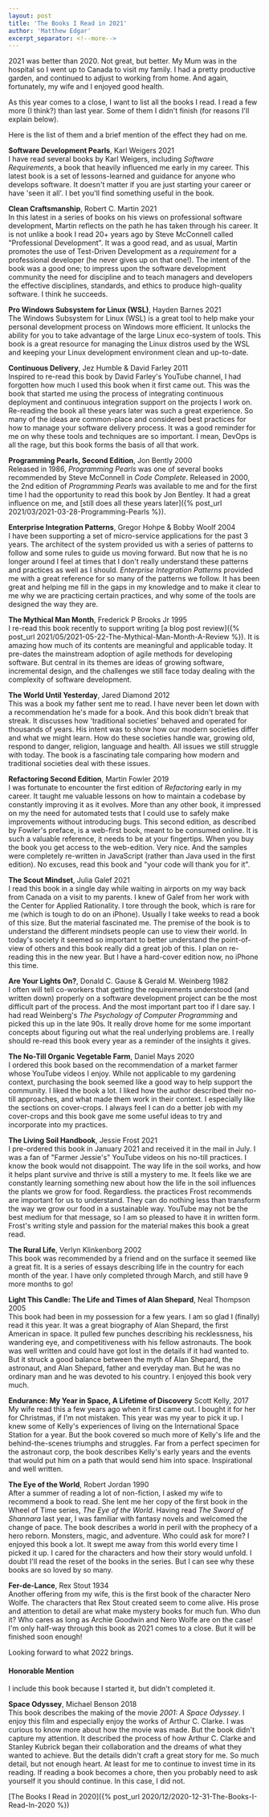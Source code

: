 ```yaml
---
layout: post
title: 'The Books I Read in 2021'
author: 'Matthew Edgar'
excerpt_separator: <!--more-->
---
```


2021 was better than 2020. Not great, but better.  My Mum was in the hospital so I went up to Canada to visit my family. I had a pretty productive garden, 
and continued to adjust to working from home. And again, fortunately, my wife and I enjoyed good health.

As this year comes to a close, I want to list all the books I read. I read a few more (I think?) than last year. Some of them I didn't finish (for reasons I'll explain below).

Here is the list of them and a brief mention of the effect they had on me.

<!--more-->

**Software Development Pearls**, Karl Weigers 2021  
I have read several books by Karl Weigers, including _Software Requirements_, a book that heavily influenced me early in my career. This latest book is a set of lessons-learned and guidance for anyone who develops software. It doesn't matter if you are just starting your career or have 'seen it all'. I bet you'll find something useful in the book. 

**Clean Craftsmanship**, Robert C. Martin 2021  
In this latest in a series of books on his views on professional software development, Martin reflects on the path he has taken through his career. It is not unlike a book I read 20+ years ago by Steve McConnell called "Professional Development". It was a good read, and as usual, Martin promotes the use of Test-Driven Development as a _requirement_ for a professional developer (he never gives up on that one!). The intent of the book was a good one; to impress upon the software development community the need for discipline and to teach managers and developers the effective disciplines, standards, and ethics to produce high-quality software. I think he succeeds.

**Pro Windows Subsystem for Linux (WSL)**, Hayden Barnes 2021  
The Windows Subsystem for Linux (WSL) is a great tool to help make your personal development process on Windows more efficient. It unlocks the ability for you to take advantage of the large Linux eco-system of tools. This book is a great resource for managing the Linux distros used by the WSL and keeping your Linux development environment clean and up-to-date.

**Continuous Delivery**, Jez Humble & David Farley 2011  
Inspired to re-read this book by David Farley's YouTube channel, I had forgotten how much I used this book when it first came out. This was the book that started me using the process of integrating continuous deployment and continuous integration support on the projects I work on. Re-reading the book all these years later was such a great experience. So many of the ideas are common-place and considered best practices for how to manage your software delivery process. It was a good reminder for me on why these tools and techniques are so important. I mean, DevOps is all the rage, but this book forms the basis of all that work.

**Programming Pearls, Second Edition**, Jon Bently 2000  
Released in 1986, _Programming Pearls_ was one of several books recommended by Steve McConnell in _Code Complete_. Released in 2000, the 2nd edition of _Programming Pearls_ was available to me and for the first time I had the opportunity to read this book by Jon Bentley. It had a great influence on me, and [still does all these years later]({% post_url 2021/03/2021-03-28-Programming-Pearls %}). 

**Enterprise Integration Patterns**, Gregor Hohpe & Bobby Woolf 2004  
I have been supporting a set of micro-service applications for the past 3 years. The architect of the system provided us with a series of patterns to follow and some rules to guide us moving forward. But now that he is no longer around I feel at times that I don't really understand these patterns and practices as well as I should. _Enterprise Integration Patterns_ provided me with a great reference for so many of the patterns we follow. It has been great and helping me fill in the gaps in my knowledge and to make it clear to me why we are practicing certain practices, and why some of the tools are designed the way they are.

**The Mythical Man Month**, Frederick P Brooks Jr 1995  
I re-read this book recently to support writing [a blog post review]({% post_url 2021/05/2021-05-22-The-Mythical-Man-Month-A-Review %}). It is amazing how much of its contents are meaningful and applicable today. It pre-dates the mainstream adoption of agile methods for developing software. But central in its themes are ideas of growing software, incremental design, and the challenges we still face today dealing with the complexity of software development.

**The World Until Yesterday**, Jared Diamond 2012  
This was a book my father sent me to read. I have never been let down with a recommendation he's made for a book. And this book didn't break that streak. It discusses how 'traditional societies' behaved and operated for thousands of years. His intent was to show how our modern societies differ and what we might learn. How do these societies handle war, growing old, respond to danger, religion, language and health. All issues we still struggle with today. The book is a fascinating tale comparing how modern and traditional societies deal with these issues. 

**Refactoring Second Edition**, Martin Fowler 2019  
I was fortunate to encounter the first edition of _Refactoring_ early in my career. It taught me valuable lessons on how to maintain a codebase by constantly improving it as it evolves. More than any other book, it impressed on my the need for automated tests that I could use to safely make improvements without introducing bugs. This second edition, as described by Fowler's preface, is a web-first book, meant to be consumed online. It is such a valuable reference, it needs to be at your fingertips. When you buy the book you get access to the web-edition. Very nice. And the samples were completely re-written in JavaScript (rather than Java used in the first edition). No excuses, read this book and "your code will thank you for it".

**The Scout Mindset**, Julia Galef 2021  
I read this book in a single day while waiting in airports on my way back from Canada on a visit to my parents. I knew of Galef from her work with the Center for Applied Rationality. I tore through the book, which is rare for me (which is tough to do on an iPhone). Usually I take weeks to read a book of this size. But the material fascinated me. The premise of the book is to understand the different mindsets people can use to view their world. In today's society it seemed so important to better understand the point-of-view of others and this book really did a great job of this. I plan on re-reading this in the new year. But I have a hard-cover edition now, no iPhone this time.

**Are Your Lights On?**, Donald C. Gause & Gerald M. Weinberg 1982  
I often will tell co-workers that getting the requirements understood (and written down) properly on a software development project can be the most difficult part of the process. And the most important part too if I dare say. I had read Weinberg's _The Psychology of Computer Programming_ and picked this up in the late 90s. It really drove home for me some important concepts about figuring out what the real underlying problems are. I really should re-read this book every year as a reminder of the insights it gives.

**The No-Till Organic Vegetable Farm**, Daniel Mays 2020  
I ordered this book based on the recommendation of a market farmer whose YouTube videos I enjoy. While not applicable to my gardening context, purchasing the book seemed like a good way to help support the community. I liked the book a lot. I liked how the author described their no-till approaches, and what made them work in their context. I especially like the sections on cover-crops. I always feel I can do a better job with my cover-crops and this book gave me some useful ideas to try and incorporate into my practices.

**The Living Soil Handbook**, Jessie Frost 2021  
I pre-ordered this book in January 2021 and received it in the mail in July. I was a fan of "Farmer Jessie's" YouTube videos on his no-till practices. I know the book would not disappoint. The way life in the soil works, and how it helps plant survive and thrive is still a mystery to me. It feels like we are constantly learning something new about how the life in the soil influences the plants we grow for food. Regardless. the practices Frost recommends are important for us to understand. They can do nothing less than transform the way we grow our food in a sustainable way. YouTube may not be the best medium for that message, so I am so pleased to have it in written form. Frost's writing style and passion for the material makes this book a great read.   

**The Rural Life**, Verlyn Klinkenborg 2002  
This book was recommended by a friend and on the surface it seemed like a great fit. It is a series of essays describing life in the country for each month of the year. I have only completed through March, and still have 9 more months to go!

**Light This Candle: The Life and Times of Alan Shepard**, Neal Thompson 2005  
This book had been in my possession for a few years. I am so glad I (finally) read it this year. It was a great biography of Alan Shepard, the first American in space. It pulled few punches describing his recklessness, his wandering eye, and competitiveness with his fellow astronauts. The book was well written and could have got lost in the details if it had wanted to. But it struck a good balance between the myth of Alan Shepard, the astronaut, and Alan Shepard, father and everyday man. But he was no ordinary man and he was devoted to his country. I enjoyed this book very much.

**Endurance: My Year in Space, A Lifetime of Discovery** Scott Kelly, 2017  
My wife read this a few years ago when it first came out. I bought it for her for Christmas, if I'm not mistaken. This year was my year to pick it up. I knew some of Kelly's experiences of living on the International Space Station for a year. But the book covered so much more of Kelly's life and the behind-the-scenes triumphs and struggles. Far from a perfect specimen for the astronaut corp, the book describes Kelly's early years and the events that would put him on a path that would send him into space. Inspirational and well written. 

**The Eye of the World**, Robert Jordan 1990  
After a summer of reading a lot of non-fiction, I asked my wife to recommend a book to read. She lent me her copy of the first book in the Wheel of Time series, _The Eye of the World_. Having read _The Sword of Shannara_ last year, I was familiar with fantasy novels and welcomed the change of pace. The book describes a world in peril with the prophecy of a hero reborn. Monsters, magic, and adventure. Who could ask for more? I enjoyed this book a lot. It swept me away from this world every time I picked it up. I cared for the characters and how their story would unfold. I doubt I'll read the reset of the books in the series. But I can see why these books are so loved by so many. 

**Fer-de-Lance**, Rex Stout 1934  
Another offering from my wife, this is the first book of the character Nero Wolfe. The characters that Rex Stout created seem to come alive. His prose and attention to detail are what make mystery books for much fun. Who dun it? Who cares as long as Archie Goodwin and Nero Wolfe are on the case! I'm only half-way through this book as 2021 comes to a close. But it will be finished soon enough!

Looking forward to what 2022 brings. 

#### Honorable Mention

I include this book because I started it, but didn't completed it. 

**Space Odyssey**, Michael Benson 2018  
This book describes the making of the movie _2001: A Space Odyssey_. I enjoy this film and especially enjoy the works of Arthur C. Clarke. I was curious to know more about how the movie was made. But the book didn't capture my attention. It described the process of how Arthur C. Clarke and Stanley Kubrick began their collaboration and the dreams of what they wanted to achieve. But the details didn't craft a great story for me. So much detail, but not enough heart. At least for me to continue to invest time in its reading. If reading a book becomes a chore, then you probably need to ask yourself it you should continue. In this case, I did not. 


[The Books I Read in 2020]({% post_url 2020/12/2020-12-31-The-Books-I-Read-In-2020 %})

